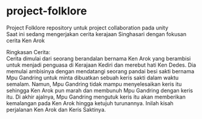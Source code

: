 # project-folklore
Project Folklore repository untuk project collaboration pada unity  
Saat ini sedang mengerjakan cerita kerajaan Singhasari dengan fokusan cerita Ken Arok

Ringkasan Cerita:  
Cerita dimulai dari seorang berandalan bernama Ken Arok yang berambisi untuk menjadi penguasa di Kerajaan Kediri dan merebut hati Ken Dedes. Dia memulai ambisinya dengan mendatangi seorang pandai besi sakti bernama Mpu Gandring untuk minta dibuatkan sebuah keris sakti dalam waktu semalam. Namun, Mpu Gandring tidak mampu menyelesaikan keris itu sehingga Ken Arok pun marah dan membunuh Mpu Gandring dengan keris itu. Di akhir ajalnya, Mpu Gandring mengutuk keris itu akan memberikan kemalangan pada Ken Arok hingga ketujuh turunannya. Inilah kisah perjalanan Ken Arok dan Keris Saktinya.
